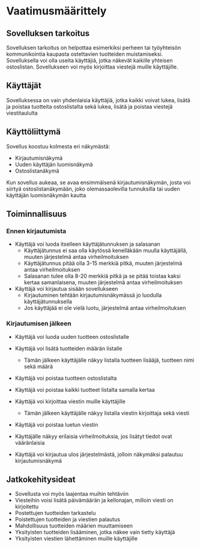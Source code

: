 # Vaatimusmäärittely

## Sovelluksen tarkoitus

Sovelluksen tarkoitus on helpottaa esimerkiksi perheen tai työyhteisön kommunikointia kaupasta ostettavien tuotteiden muistamiseksi. Sovelluksella voi olla useita käyttäjiä, jotka näkevät kaikille yhteisen ostoslistan. Sovellukseen voi myös kirjoittaa viestejä muille käyttäjille.

## Käyttäjät

Sovelluksessa on vain yhdenlaisia käyttäjiä, jotka kaikki voivat lukea, lisätä ja poistaa tuotteita ostoslistalta sekä lukea, lisätä ja poistaa viestejä viestitaululta

## Käyttöliittymä

Sovellus koostuu kolmesta eri näkymästä:
- Kirjautumisnäkymä
- Uuden käyttäjän luomisnäkymä 
- Ostoslistanäkymä

Kun sovellus aukeaa, se avaa ensimmäisenä kirjautumisnäkymän, josta voi siirtyä ostoslistanäkymään, joko olemassaolevilla tunnuksilla tai uuden käyttäjän luomisnäkymän kautta

## Toiminnallisuus

### Ennen kirjautumista

- Käyttäjä voi luoda itselleen käyttäjätunnuksen ja salasanan
	- Käyttäjätunnus ei saa olla käytössä kenelläkään muulla käyttäjällä, muuten järjestelmä antaa virheilmoituksen
	- Käyttäjätunnus pitää olla 3-15 merkkiä pitkä, muuten järjestelmä antaa virheilmoituksen
	- Salasanan tulee olla 8-20 merkkiä pitkä ja se pitää toistaa kaksi kertaa samanlaisena, muuten järjestelmä antaa virheilmoituksen
- Käyttäjä voi kirjautua sisään sovellukseen
	- Kirjautuminen tehtään kirjautumisnäkymässä jo luodulla käyttäjätunnuksella
	- Jos käyttäjää ei ole vielä luotu, järjestelmä antaa virheilmoituksen
	
### Kirjautumisen jälkeen

-  Käyttäjä voi luoda uuden tuotteen ostoslistalle
-  Käyttäjä voi lisätä tuotteiden määrän listalle
	- Tämän jälkeen käyttäjälle näkyy listalla tuotteen lisääjä, tuotteen nimi sekä määrä
-  Käyttäjä voi poistaa tuotteen ostoslistalta 
-  Käyttäjä voi poistaa kaikki tuotteet listalta samalla kertaa

-  Käyttäjä voi kirjoittaa viestin muille käyttäjille 
	- Tämän jälkeen käyttäjälle näkyy listalla viestin kirjoittaja sekä viesti
-  Käyttäjä voi poistaa luetun viestin 

-  Käyttäjälle näkyy erilaisia virheilmoituksia, jos lisätyt tiedot ovat vääränlaisia

-  Käyttäjä voi kirjautua ulos järjestelmästä, jolloin näkymäksi palautuu kirjautumisnäkymä

## Jatkokehitysideat

- Sovellusta voi myös laajentaa muihin tehtäviin
- Viesteihin voisi lisätä päivämäärän ja kellonajan, milloin viesti on kirjoitettu
- Postettujen tuotteiden tarkastelu
- Poistettujen tuotteiden ja viestien palautus
- Mahdollisuus tuotteiden määrien muuttamiseen
- Yksityisten tuotteiden lisääminen, jotka näkee vain tietty käyttäjä
- Yksityisten viestien lähettäminen muille käyttäjille
